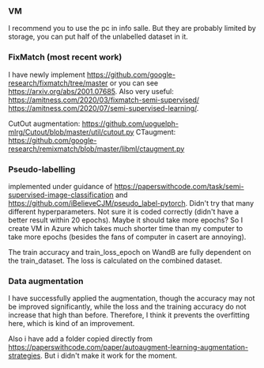 ### VM
I recommend you to use the pc in info salle. But they are probably limited by storage, you can put half of the unlabelled dataset in it.

### FixMatch (most recent work)
I have newly implement https://github.com/google-research/fixmatch/tree/master or you can see https://arxiv.org/abs/2001.07685. 
Also very useful: https://amitness.com/2020/03/fixmatch-semi-supervised/ https://amitness.com/2020/07/semi-supervised-learning/.

CutOut augmentation: https://github.com/uoguelph-mlrg/Cutout/blob/master/util/cutout.py 
CTaugment: https://github.com/google-research/remixmatch/blob/master/libml/ctaugment.py

### Pseudo-labelling
implemented under guidance of https://paperswithcode.com/task/semi-supervised-image-classification and https://github.com/iBelieveCJM/pseudo_label-pytorch. Didn't try that many different hyperparameters. Not sure it is coded correctly (didn't have a better result within 20 epochs). Maybe it should take more epochs? So I create VM in Azure which takes much shorter time than my computer to take more epochs (besides the fans of computer in casert are annoying).

The train accuracy and train_loss_epoch on WandB are fully dependent on the train_dataset. The loss is calculated on the combined dataset.

### Data augmentation
I have successfully applied the augmentation, though the accuracy may not be improved significantly, while the loss and the training accuracy do not increase that high than before. Therefore, I think it prevents the overfitting here, which is kind of an improvement. 

Also i have add a folder copied directly from https://paperswithcode.com/paper/autoaugment-learning-augmentation-strategies. But i didn't make it work for the moment.